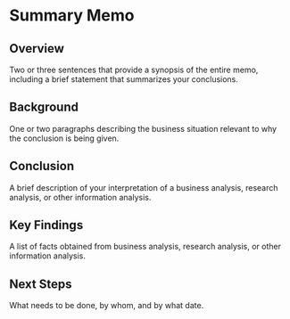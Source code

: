 # Summary Memo

## Overview

Two or three sentences that provide a synopsis of the entire memo,
including a brief statement that summarizes your conclusions.

## Background

One or two paragraphs describing the business situation relevant to why
the conclusion is being given.

## Conclusion

A brief description of your interpretation of a business analysis,
research analysis, or other information analysis.

## Key Findings

A list of facts obtained from business analysis, research analysis, or
other information analysis.

## Next Steps

What needs to be done, by whom, and by what date.
